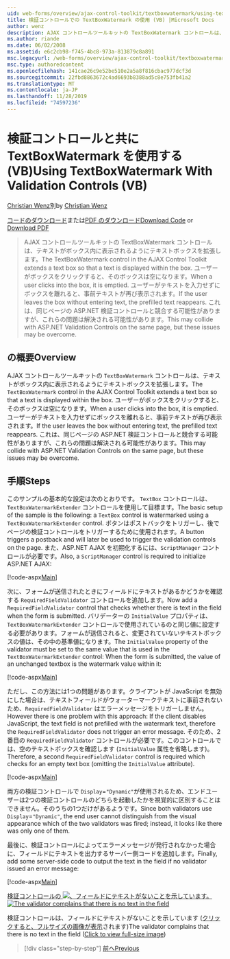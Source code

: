 ```yaml
---
uid: web-forms/overview/ajax-control-toolkit/textboxwatermark/using-textboxwatermark-with-validation-controls-vb
title: 検証コントロールでの TextBoxWatermark の使用 (VB) |Microsoft Docs
author: wenz
description: AJAX コントロールツールキットの TextBoxWatermark コントロールは、テキストがボックス内に表示されるようにテキストボックスを拡張します。 ユーザーがボックスをクリックすると、...
ms.author: riande
ms.date: 06/02/2008
ms.assetid: e6c2cb98-f745-4bc8-973a-813879c8a891
msc.legacyurl: /web-forms/overview/ajax-control-toolkit/textboxwatermark/using-textboxwatermark-with-validation-controls-vb
msc.type: authoredcontent
ms.openlocfilehash: 141cae26c9e52be510e2a5a8f816cbac977dcf3d
ms.sourcegitcommit: 22fbd8863672c4ad6693b8388ad5c8e753fb41a2
ms.translationtype: MT
ms.contentlocale: ja-JP
ms.lasthandoff: 11/28/2019
ms.locfileid: "74597236"
---
```

# <a name="using-textboxwatermark-with-validation-controls-vb"></a><span data-ttu-id="b0611-104">検証コントロールと共に TextBoxWatermark を使用する (VB)</span><span class="sxs-lookup"><span data-stu-id="b0611-104">Using TextBoxWatermark With Validation Controls (VB)</span></span>

<span data-ttu-id="b0611-105">[Christian Wenz](https://github.com/wenz)別</span><span class="sxs-lookup"><span data-stu-id="b0611-105">by [Christian Wenz](https://github.com/wenz)</span></span>

<span data-ttu-id="b0611-106">[コードのダウンロード](https://download.microsoft.com/download/9/3/f/93f8daea-bebd-4821-833b-95205389c7d0/TextBoxWatermark2.vb.zip)または[PDF のダウンロード](https://download.microsoft.com/download/b/6/a/b6ae89ee-df69-4c87-9bfb-ad1eb2b23373/textboxwatermark2VB.pdf)</span><span class="sxs-lookup"><span data-stu-id="b0611-106">[Download Code](https://download.microsoft.com/download/9/3/f/93f8daea-bebd-4821-833b-95205389c7d0/TextBoxWatermark2.vb.zip) or [Download PDF](https://download.microsoft.com/download/b/6/a/b6ae89ee-df69-4c87-9bfb-ad1eb2b23373/textboxwatermark2VB.pdf)</span></span>

> <span data-ttu-id="b0611-107">AJAX コントロールツールキットの TextBoxWatermark コントロールは、テキストがボックス内に表示されるようにテキストボックスを拡張します。</span><span class="sxs-lookup"><span data-stu-id="b0611-107">The TextBoxWatermark control in the AJAX Control Toolkit extends a text box so that a text is displayed within the box.</span></span> <span data-ttu-id="b0611-108">ユーザーがボックスをクリックすると、そのボックスは空になります。</span><span class="sxs-lookup"><span data-stu-id="b0611-108">When a user clicks into the box, it is emptied.</span></span> <span data-ttu-id="b0611-109">ユーザーがテキストを入力せずにボックスを離れると、事前テキストが再び表示されます。</span><span class="sxs-lookup"><span data-stu-id="b0611-109">If the user leaves the box without entering text, the prefilled text reappears.</span></span> <span data-ttu-id="b0611-110">これは、同じページの ASP.NET 検証コントロールと競合する可能性がありますが、これらの問題は解決される可能性があります。</span><span class="sxs-lookup"><span data-stu-id="b0611-110">This may collide with ASP.NET Validation Controls on the same page, but these issues may be overcome.</span></span>

## <a name="overview"></a><span data-ttu-id="b0611-111">の概要</span><span class="sxs-lookup"><span data-stu-id="b0611-111">Overview</span></span>

<span data-ttu-id="b0611-112">AJAX コントロールツールキットの `TextBoxWatermark` コントロールは、テキストがボックス内に表示されるようにテキストボックスを拡張します。</span><span class="sxs-lookup"><span data-stu-id="b0611-112">The `TextBoxWatermark` control in the AJAX Control Toolkit extends a text box so that a text is displayed within the box.</span></span> <span data-ttu-id="b0611-113">ユーザーがボックスをクリックすると、そのボックスは空になります。</span><span class="sxs-lookup"><span data-stu-id="b0611-113">When a user clicks into the box, it is emptied.</span></span> <span data-ttu-id="b0611-114">ユーザーがテキストを入力せずにボックスを離れると、事前テキストが再び表示されます。</span><span class="sxs-lookup"><span data-stu-id="b0611-114">If the user leaves the box without entering text, the prefilled text reappears.</span></span> <span data-ttu-id="b0611-115">これは、同じページの ASP.NET 検証コントロールと競合する可能性がありますが、これらの問題は解決される可能性があります。</span><span class="sxs-lookup"><span data-stu-id="b0611-115">This may collide with ASP.NET Validation Controls on the same page, but these issues may be overcome.</span></span>

## <a name="steps"></a><span data-ttu-id="b0611-116">手順</span><span class="sxs-lookup"><span data-stu-id="b0611-116">Steps</span></span>

<span data-ttu-id="b0611-117">このサンプルの基本的な設定は次のとおりです。 `TextBox` コントロールは、`TextBoxWatermarkExtender` コントロールを使用して目標ます。</span><span class="sxs-lookup"><span data-stu-id="b0611-117">The basic setup of the sample is the following: a `TextBox` control is watermarked using a `TextBoxWatermarkExtender` control.</span></span> <span data-ttu-id="b0611-118">ボタンはポストバックをトリガーし、後でページの検証コントロールをトリガーするために使用されます。</span><span class="sxs-lookup"><span data-stu-id="b0611-118">A button triggers a postback and will later be used to trigger the validation controls on the page.</span></span> <span data-ttu-id="b0611-119">また、ASP.NET AJAX を初期化するには、`ScriptManager` コントロールが必要です。</span><span class="sxs-lookup"><span data-stu-id="b0611-119">Also, a `ScriptManager` control is required to initialize ASP.NET AJAX:</span></span>

[!code-aspx[Main](using-textboxwatermark-with-validation-controls-vb/samples/sample1.aspx)]

<span data-ttu-id="b0611-120">次に、フォームが送信されたときにフィールドにテキストがあるかどうかを確認する `RequiredFieldValidator` コントロールを追加します。</span><span class="sxs-lookup"><span data-stu-id="b0611-120">Now add a `RequiredFieldValidator` control that checks whether there is text in the field when the form is submitted.</span></span> <span data-ttu-id="b0611-121">バリデーターの `InitialValue` プロパティは、`TextBoxWatermarkExtender` コントロールで使用されているのと同じ値に設定する必要があります。フォームが送信されると、変更されていないテキストボックスの値は、その中の基準値になります。</span><span class="sxs-lookup"><span data-stu-id="b0611-121">The `InitialValue` property of the validator must be set to the same value that is used in the `TextBoxWatermarkExtender` control: When the form is submitted, the value of an unchanged textbox is the watermark value within it:</span></span>

[!code-aspx[Main](using-textboxwatermark-with-validation-controls-vb/samples/sample2.aspx)]

<span data-ttu-id="b0611-122">ただし、この方法には1つの問題があります。クライアントが JavaScript を無効にした場合は、テキストフィールドがウォーターマークテキストに事前されないため、`RequiredFieldValidator` はエラーメッセージをトリガーしません。</span><span class="sxs-lookup"><span data-stu-id="b0611-122">However there is one problem with this approach: If the client disables JavaScript, the text field is not prefilled with the watermark text, therefore the `RequiredFieldValidator` does not trigger an error message.</span></span> <span data-ttu-id="b0611-123">そのため、2番目の `RequiredFieldValidator` コントロールが必要です。このコントロールでは、空のテキストボックスを確認します (`InitialValue` 属性を省略します)。</span><span class="sxs-lookup"><span data-stu-id="b0611-123">Therefore, a second `RequiredFieldValidator` control is required which checks for an empty text box (omitting the `InitialValue` attribute).</span></span>

[!code-aspx[Main](using-textboxwatermark-with-validation-controls-vb/samples/sample3.aspx)]

<span data-ttu-id="b0611-124">両方の検証コントロールで `Display`=`"Dynamic"`が使用されるため、エンドユーザーは2つの検証コントロールのどちらを起動したかを視覚的に区別することはできません。そのうちの1つだけがあるようです。</span><span class="sxs-lookup"><span data-stu-id="b0611-124">Since both validators use `Display`=`"Dynamic"`, the end user cannot distinguish from the visual appearance which of the two validators was fired; instead, it looks like there was only one of them.</span></span>

<span data-ttu-id="b0611-125">最後に、検証コントロールによってエラーメッセージが発行されなかった場合に、フィールドにテキストを出力するサーバー側コードを追加します。</span><span class="sxs-lookup"><span data-stu-id="b0611-125">Finally, add some server-side code to output the text in the field if no validator issued an error message:</span></span>

[!code-aspx[Main](using-textboxwatermark-with-validation-controls-vb/samples/sample4.aspx)]

<span data-ttu-id="b0611-126">[検証コントロールの ![、フィールドにテキストがないことを示しています。](using-textboxwatermark-with-validation-controls-vb/_static/image2.png)](using-textboxwatermark-with-validation-controls-vb/_static/image1.png)</span><span class="sxs-lookup"><span data-stu-id="b0611-126">[![The validator complains that there is no text in the field](using-textboxwatermark-with-validation-controls-vb/_static/image2.png)](using-textboxwatermark-with-validation-controls-vb/_static/image1.png)</span></span>

<span data-ttu-id="b0611-127">検証コントロールは、フィールドにテキストがないことを示しています ([クリックすると、フルサイズの画像が表示](using-textboxwatermark-with-validation-controls-vb/_static/image3.png)されます)</span><span class="sxs-lookup"><span data-stu-id="b0611-127">The validator complains that there is no text in the field ([Click to view full-size image](using-textboxwatermark-with-validation-controls-vb/_static/image3.png))</span></span>

> [!div class="step-by-step"]
> [<span data-ttu-id="b0611-128">前へ</span><span class="sxs-lookup"><span data-stu-id="b0611-128">Previous</span></span>](using-textboxwatermark-in-a-formview-vb.md)
